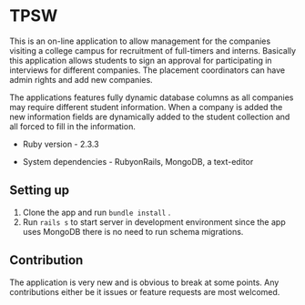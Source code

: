 # TPSW
This is an on-line application to allow management for the companies visiting a college campus for recruitment of full-timers and interns. Basically this application allows students to sign an approval for participating in interviews for different companies. The placement coordinators can have admin rights and add new companies.

The applications features fully dynamic database columns as all companies may require different student information. When a company is added the new information fields are dynamically added to the student collection and all forced to fill in the information.

* Ruby version - 2.3.3

* System dependencies - RubyonRails, MongoDB, a text-editor

## Setting up
1. Clone the app and run `bundle install` .
2. Run `rails s` to start server in development environment since the app uses MongoDB there is no need to run schema migrations.

## Contribution
The application is very new and is obvious to break at some points. Any contributions either be it issues or feature requests are most welcomed.

